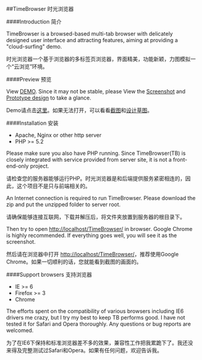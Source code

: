 ##TimeBrowser 时光浏览器

####Introduction 简介

TimeBrowser is a browsed-based multi-tab browser with delicately designed user interface and attracting features, aiming at providing a "cloud-surfing" demo.

时光浏览器一个基于浏览器的多标签页浏览器，界面精美，功能新颖，力图模拟一个“云浏览”环境。



####Preview 预览

View [DEMO](http://www.hasown.com/TimeBrowser/). Since it may not be stable, please View the [Screenshot](http://github.com/kaihualiu/TimeBrowser/raw/master/design/preview.png) and [Prototype design](http://github.com/kaihualiu/TimeBrowser/raw/master/design/prototype.png) to take a glance.

Demo请点击[这里](http://www.hasown.com/TimeBrowser/)。如果无法打开，可以看看[截图](http://github.com/kaihualiu/TimeBrowser/raw/master/design/preview.png)和[设计草图](http://github.com/kaihualiu/TimeBrowser/raw/master/design/prototype.png)。


####Installation 安装

* Apache, Nginx or other http server
* PHP >= 5.2 

Please make sure you also have PHP running. Since TimeBrowser(TB) is closely integrated with service provided from server site, it is not a front-end-only project.

请检查您的服务器能够运行PHP。时光浏览器是和后端提供服务紧密相连的，因此，这个项目不是只与前端相关的。

An Internet connection is required to run TimeBrowser. Please download the zip and put the unzipped folder to server root. 

请确保能够连接互联网，下载并解压后，将文件夹放置到服务器的根目录下。

Then try to open [http://localhost/TimeBrowser/](http://localhost/TimeBrowser/) in browser. Google Chrome is highly recommended. If everything goes well, you will see it as the screenshot.

然后请在浏览器中打开 [http://localhost/TimeBrowser/](http://localhost/TimeBrowser/)，推荐使用Google Chrome。如果一切顺利的话，您就能看到截图的画面的。


####Support browsers 支持浏览器

* IE >= 6 
* Firefox >= 3 
* Chrome

The efforts spent on the compatibility of various browsers including IE6 drivers me crazy, but I try my best to keep TB performs good. I have not tested it for Safari and Opera thoroughly. Any questions or bug reports are welcomed.

为了在IE6下保持和标准浏览器差不多的效果，兼容性工作把我累跪下了。我还没来得及完整测试过Safari和Opera。如果有任何问题，欢迎告诉我。

